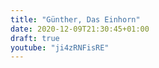 ```yaml
---
title: "Günther, Das Einhorn"
date: 2020-12-09T21:30:45+01:00
draft: true
youtube: "ji4zRNFisRE"
---
```


